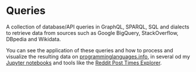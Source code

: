 # Queries

A collection of database/API queries in GraphQL, SPARQL, SQL and dialects to retrieve data from sources such as Google BigQuery, StackOverflow, DBpedia and Wikidata.

You can see the application of these queries and how to process and visualize the resulting data on [programminglanguages.info](https://programminglanguages.info/), in several od my [Jupyter notebooks](https://ramiro.org/notebooks/) and tools like the [Reddit Post Times Explorer](https://ramiro.org/tools/reddit-post-times/).